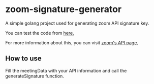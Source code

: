 # zoom-signature-generator
A simple golang project used for generating zoom API signature key.

You can test the code from  [here.](https://play.golang.org/p/erYqbiVqRjI "Go Playgrounds") 

For more information about this, you can visit  [zoom's API page.](https://marketplace.zoom.us/docs/sdk/native-sdks/web/build/signature "Generate Signature")

## How to use
Fill the meetingData with your API information and call the generateSignature function.
